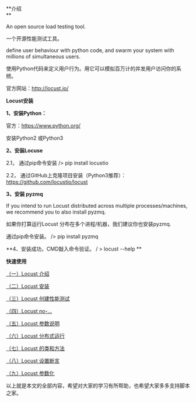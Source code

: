 **介绍  
**

An open source load testing tool.

一个开源性能测试工具。

define user behaviour with python code, and swarm your system with millions of
simultaneous users.

使用Python代码来定义用户行为。用它可以模拟百万计的并发用户访问你的系统。

官方网站：http://locust.io/

**Locust安装**  

**1、安装Python：**

官方：https://www.python.org/

安装Python2 或Python3

**2、安装Locuse**

2.1， 通过pip命令安装 /> pip install locustio

2.2， 通过GitHub上克隆项目安装（Python3推荐）：https://github.com/locustio/locust

**3、安装 pyzmq**

If you intend to run Locust distributed across multiple processes/machines, we
recommend you to also install pyzmq.

如果你打算运行Locust 分布在多个进程/机器，我们建议你也安装pyzmq.

通过pip命令安装。 /> pip install pyzmq

**4、安装成功，CMD敲入命令验证。 / > locust --help **

**快速使用**

[ （一）Locust 介绍 ](http://www.testclass.net/locust/introduce/)

[ （二）Locust 安装 ](http://www.testclass.net/locust/install)

[ （三）Locust 创建性能测试 ](http://www.testclass.net/locust/create-first-test)

[ （四）Locust no-... ](http://www.testclass.net/locust/no-web-run)

[ （五）Locust 参数说明 ](http://www.testclass.net/locust/help)

[ （六）Locust 分布式运行 ](http://www.testclass.net/locust/distributed)

[ （七）Locust 的类和方法
](https://www.cnblogs.com/-wenli/p/%EF%BC%88%E4%B8%83%EF%BC%89Locust%20%E7%9A%84%E7%B1%BB%E5%92%8C%E6%96%B9%E6%B3%95)

[ （八）Locust 设置断言 ](http://www.testclass.net/locust/assert)

[ （九）Locust 参数化 ](http://www.testclass.net/locust/parameterization)

以上就是本文的全部内容，希望对大家的学习有所帮助，也希望大家多多支持脚本之家。


